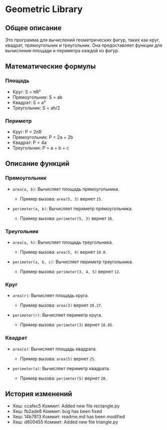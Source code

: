 # Geometric Library

## Общее описание
Это программа для вычислений геометрических фигур, таких как круг, квадрат, прямоугольник и треугольник. Она предоставляет функции для вычисления площади и периметра каждой из фигур.

## Математические формулы

### Площадь
- Круг: S = πR²
- Прямоугольник: S = ab
- Квадрат: S = a²
- Треугольник: S = ah/2

### Периметр
- Круг: P = 2πR
- Прямоугольник: P = 2a + 2b
- Квадрат: P = 4a
- Треугольник: P = a + b + c

## Описание функций

### Прямоугольник
- `area(a, b)`: Вычисляет площадь прямоугольника.
  - Пример вызова: `area(5, 3)` вернет `15`.

- `perimeter(a, b)`: Вычисляет периметр прямоугольника.
  - Пример вызова: `perimeter(5, 3)` вернет `16`.

### Треугольник
- `area(a, h)`: Вычисляет площадь треугольника.
  - Пример вызова: `area(5, 4)` вернет `10.0`.

- `perimeter(a, b, c)`: Вычисляет периметр треугольника.
  - Пример вызова: `perimeter(3, 4, 5)` вернет `12`.

### Круг
- `area(r)`: Вычисляет площадь круга.
  - Пример вызова: `area(3)` вернет `28.27`.

- `perimeter(r)`: Вычисляет периметр круга.
  - Пример вызова: `perimeter(3)` вернет `18.85`.

### Квадрат
- `area(a)`: Вычисляет площадь квадрата.
  - Пример вызова: `area(5)` вернет `25`.

- `perimeter(a)`: Вычисляет периметр квадрата.
  - Пример вызова: `perimeter(5)` вернет `20`.

## История изменений
- Хеш: ccafec5 Коммит: Added new file rectangle.py
- Хеш: fb2ade8 Коммит: bug has been fixed
- Хеш: 14b7813 Коммит: readme.md has been modified
- Хеш: d600455 Коммит: Added new file triangle.py

